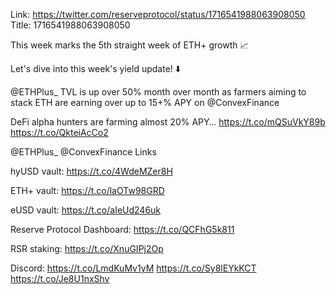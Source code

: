 Link:  https://twitter.com/reserveprotocol/status/1716541988063908050
Title: 1716541988063908050

This week marks the 5th straight week of ETH+ growth 📈

Let's dive into this week's yield update! ⬇️

@ETHPlus_  TVL is up over 50% month over month as farmers aiming to stack ETH are earning over up to 15+% APY on @ConvexFinance 

DeFi alpha hunters are farming almost 20% APY… https://t.co/mQSuVkY89b https://t.co/QkteiAcCo2

@ETHPlus_ @ConvexFinance Links

hyUSD vault:
https://t.co/4WdeMZer8H

ETH+ vault:
https://t.co/laOTw98GRD

eUSD vault:
https://t.co/aIeUd246uk

Reserve Protocol Dashboard: https://t.co/QCFhG5k811

RSR staking:
https://t.co/XnuGIPj2Op

Discord: https://t.co/LmdKuMv1yM https://t.co/Sy8lEYkKCT https://t.co/Je8U1nxShv